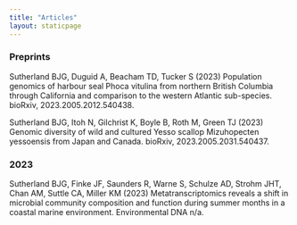 ```yaml
---
title: "Articles"
layout: staticpage
---
```


### Preprints ###
Sutherland BJG, Duguid A, Beacham TD, Tucker S (2023) Population genomics of harbour seal Phoca vitulina from northern British Columbia through California and comparison to the western Atlantic sub-species. bioRxiv, 2023.2005.2012.540438.           

Sutherland BJG, Itoh N, Gilchrist K, Boyle B, Roth M, Green TJ (2023) Genomic diversity of wild and cultured Yesso scallop Mizuhopecten yessoensis from Japan and Canada. bioRxiv, 2023.2005.2031.540437.



### 2023 ### 
Sutherland BJG, Finke JF, Saunders R, Warne S, Schulze AD, Strohm JHT, Chan AM, Suttle CA, Miller KM (2023) Metatranscriptomics reveals a shift in microbial community composition and function during summer months in a coastal marine environment. Environmental DNA n/a.


